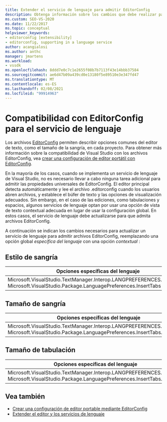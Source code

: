 ```yaml
---
title: Extender el servicio de lenguaje para admitir EditorConfig
description: Obtenga información sobre los cambios que debe realizar para actualizar un servicio de lenguaje para admitir archivos EditorConfig. Reemplace una opción global específica del lenguaje con una opción contextual.
ms.custom: SEO-VS-2020
ms.date: 11/22/2017
ms.topic: conceptual
helpviewer_keywords:
- editorconfig [extensibility]
- editorconfig, supporting in a language service
author: acangialosi
ms.author: anthc
manager: jmartens
ms.workload:
- vssdk
ms.openlocfilehash: 8ddd7e0c7c1e2655f08b7b7113f43e14bbb37584
ms.sourcegitcommit: ae6d47b09a439cd0e13180f5e89510e3e347fd47
ms.translationtype: MT
ms.contentlocale: es-ES
ms.lasthandoff: 02/08/2021
ms.locfileid: "99914963"
---
```

# <a name="supporting-editorconfig-for-your-language-service"></a>Compatibilidad con EditorConfig para el servicio de lenguaje

Los archivos [EditorConfig](https://editorconfig.org/) permiten describir opciones comunes del editor de texto, como el tamaño de la sangría, en cada proyecto. Para obtener más información sobre la compatibilidad de Visual Studio con los archivos EditorConfig, vea [crear una configuración de editor portátil con EditorConfig](../ide/create-portable-custom-editor-options.md).

En la mayoría de los casos, cuando se implementa un servicio de lenguaje de Visual Studio, no es necesario llevar a cabo ninguna tarea adicional para admitir las propiedades universales de EditorConfig. El editor principal detecta automáticamente y lee el archivo .editorconfig cuando los usuarios abren archivos, y establece el búfer de texto y las opciones de visualización adecuados. Sin embargo, en el caso de las ediciones, como tabulaciones y espacios, algunos servicios de lenguaje optan por usar una opción de vista de texto contextual adecuada en lugar de usar la configuración global. En estos casos, el servicio de lenguaje debe actualizarse para que admita archivos EditorConfig.

A continuación se indican los cambios necesarios para actualizar un servicio de lenguaje para admitir archivos EditorConfig, reemplazando una opción global _específica del lenguaje_ con una opción _contextual_ :

## <a name="indent-style"></a>Estilo de sangría

Opciones específicas del lenguaje | Opciones contextuales
-------|--------
Microsoft.VisualStudio.TextManager.Interop.LANGPREFERENCES.fInsertTabs<br/>Microsoft.VisualStudio.Package.LanguagePreferences.InsertTabs|!textBufferOptions.GetOptionValue(DefaultOptions.ConvertTabsToSpacesOptionId)<br/>!textView.Options.GetOptionValue(DefaultOptions.ConvertTabsToSpacesOptionId)

## <a name="indent-size"></a>Tamaño de sangría

Opciones específicas del lenguaje | Opciones contextuales
-------|--------
Microsoft.VisualStudio.TextManager.Interop.LANGPREFERENCES.uIndentSize<br/>Microsoft.VisualStudio.Package.LanguagePreferences.InsertTabs.IndentSize|textBufferOptions.GetOptionValue(DefaultOptions.IndentSizeOptionId)<br/>textView.Options.GetOptionValue(DefaultOptions.IndentSizeOptionId)

## <a name="tab-size"></a>Tamaño de tabulación

Opciones específicas del lenguaje | Opciones contextuales
-------|--------
Microsoft.VisualStudio.TextManager.Interop.LANGPREFERENCES.uTabSize<br/>Microsoft.VisualStudio.Package.LanguagePreferences.InsertTabs.TabSize|textBufferOptions.GetOptionValue(DefaultOptions.TabSizeOptionId)<br/>textView.Options.GetOptionValue(DefaultOptions.TabSizeOptionId)

## <a name="see-also"></a>Vea también

- [Crear una configuración de editor portable mediante EditorConfig](../ide/create-portable-custom-editor-options.md)
- [Extender el editor y los servicios de lenguaje](../extensibility/extending-the-editor-and-language-services.md)
